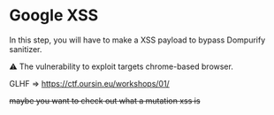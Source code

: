 # Google XSS

In this step, you will have to make a XSS payload to bypass Dompurify sanitizer.

:warning: The vulnerability to exploit targets chrome-based browser.

GLHF => https://ctf.oursin.eu/workshops/01/





























































~~maybe you want to check out what a mutation xss is~~
